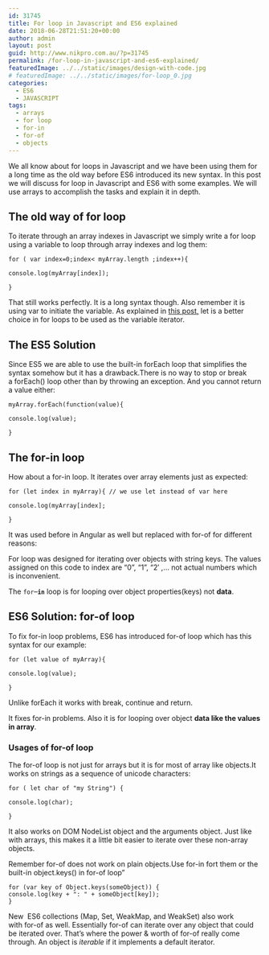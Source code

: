 ```yaml
---
id: 31745
title: For loop in Javascript and ES6 explained
date: 2018-06-28T21:51:20+00:00
author: admin
layout: post
guid: http://www.nikpro.com.au/?p=31745
permalink: /for-loop-in-javascript-and-es6-explained/
featuredImage: ../../static/images/design-with-code.jpg
# featuredImage: ../../static/images/for-loop_0.jpg
categories:
  - ES6
  - JAVASCRIPT
tags:
  - arrays
  - for loop
  - for-in
  - for-of
  - objects
---
```


We all know about for loops in Javascript and we have been using them for a long time as the old way before ES6 introduced its new syntax. In this post we will discuss for loop in Javascript and ES6 with some examples. We will use arrays to accomplish the tasks and explain it in depth.

## The old way of for loop

To iterate through an array indexes in Javascript we simply write a for loop using a variable to loop through array indexes and log them:

`for ( var index=0;index< myArray.length ;index++){`

`console.log(myArray[index]);`

`}`

That still works perfectly. It is a long syntax though. Also remember it is using var to initiate the variable. As explained in [this post,](http://www.nikpro.com.au/the-differences-between-var-and-let-and-const-in-javascript#let) let is a better choice in for loops to be used as the variable iterator.

## The ES5 Solution

Since ES5 we are able to use the built-in forEach loop that simplifies the syntax somehow but it has a drawback.There is no way to stop or break a forEach() loop other than by throwing an exception. And you cannot return a value either:

`myArray.forEach(function(value){`

`console.log(value);`

`}`

## The for-in loop

How about a for-in loop. It iterates over array elements just as expected:

`for (let index in myArray){ // we use let instead of var here`

`console.log(myArray[index];`

`}`

It was used before in Angular as well but replaced with for-of for different reasons:

For loop was designed for iterating over objects with string keys. The values assigned on this code to index are &#8220;0&#8221;, &#8220;1&#8221;, &#8220;2&#8242; ,&#8230; not actual numbers which is inconvenient.

The `for`–**`in`** loop is for looping over object properties(keys) not **data**.

## ES6 Solution: for-of loop

To fix for-in loop problems, ES6 has introduced for-of loop which has this syntax for our example:

`for (let value of myArray){`

`console.log(value);`

`}`

Unlike forEach it works with break, continue and return.

It fixes for-in problems. Also it is for looping over object **data like the values in array**.

### Usages of for-of loop

The for-of loop is not just for arrays but it is for most of array like objects.It works on strings as a sequence of unicode characters:

`for ( let char of "my String") {`

`console.log(char);`

`}`

It also works on DOM NodeList object and the arguments object. Just like with arrays, this makes it a little bit easier to iterate over these non-array objects.

Remember for-of does not work on plain objects.Use for-in fort them or the built-in object.keys() in for-of loop&#8221;

`for (var key of Object.keys(someObject)) {`  
`console.log(key + ": " + someObject[key]);`  
`}`

New  ES6 collections (Map, Set, WeakMap, and WeakSet) also work with for-of as well. Essentially for-of can iterate over any object that could be iterated over. That’s where the power & worth of for-of really come through. An object is *iterable* if it implements a default iterator.
